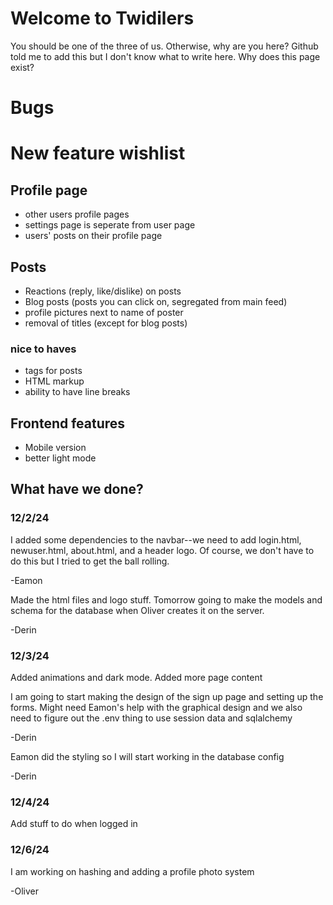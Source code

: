 # Welcome to Twidilers
You should be one of the three of us. Otherwise, why are you here?
Github told me to add this but I don't know what to write here.
Why does this page exist?

# Bugs

# New feature wishlist
## Profile page
* other users profile pages
* settings page is seperate from user page
* users' posts on their profile page

## Posts
* Reactions (reply, like/dislike) on posts
* Blog posts (posts you can click on, segregated from main feed)
* profile pictures next to name of poster
* removal of titles (except for blog posts)
### nice to haves
* tags for posts
* HTML markup
* ability to have line breaks

## Frontend features
* Mobile version
* better light mode

## What have we done?
### 12/2/24
I added some dependencies to the navbar--we need to add login.html, newuser.html, about.html, and a header logo. Of course, we don't have to do this but I tried to get the ball rolling.

-Eamon


Made the html files and logo stuff. Tomorrow going to make the models and schema for the database when Oliver creates it on the server.

-Derin

### 12/3/24
Added animations and dark mode. Added more page content

I am going to start making the design of the sign up page and setting up the forms. Might need Eamon's help with the graphical design and we also need to figure out the .env thing to use session data and sqlalchemy

-Derin

Eamon did the styling so I will start working in the database config

-Derin

### 12/4/24
Add stuff to do when logged in

### 12/6/24
I am working on hashing and adding a profile photo system

-Oliver